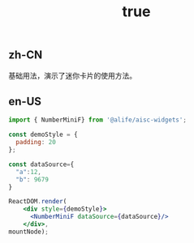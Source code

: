 ﻿---
order: 0
title:
  zh-CN: 基本
  en-US: Basic
---

## zh-CN

基础用法，演示了迷你卡片的使用方法。

## en-US


````jsx
import { NumberMiniF} from '@alife/aisc-widgets';

const demoStyle = {
  padding: 20
};

const dataSource={
  "a":12,
  "b": 9679
}

ReactDOM.render(
    <div style={demoStyle}>
      <NumberMiniF dataSource={dataSource}/>
    </div>,
mountNode);
````
